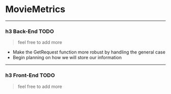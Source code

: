 # MovieMetrics
---
### h3 Back-End TODO
> feel free to add more
- Make the GetRequest function more robust by handling the general case
- Begin planning on how we will store our information
---
### h3 Front-End TODO
> feel free to add more

